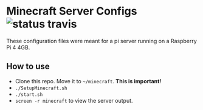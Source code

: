# Minecraft Server Configs ![status travis](https://travis-ci.org/fizal619/minecraft-server-pi.svg?branch=master)

These configuration files were meant for a pi server running on a Raspberry Pi 4 4GB.

## How to use

- Clone this repo. Move it to `~/minecraft`. **This is important!**
- `./SetupMinecraft.sh`
- `./start.sh`
- `screen -r minecraft`  to view the server output.

